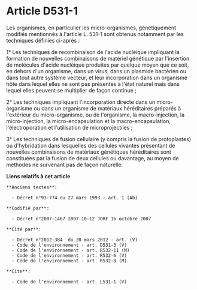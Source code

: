 # Article D531-1

Les organismes, en particulier les micro-organismes, génétiquement modifiés mentionnés à l'article L. 531-1 sont obtenus
notamment par les techniques définies ci-après : 

1° Les techniques de recombinaison de l'acide nucléique impliquant la formation de nouvelles combinaisons de matériel
génétique par l'insertion de molécules d'acide nucléique produites par quelque moyen que ce soit, en dehors d'un organisme,
dans un virus, dans un plasmide bactérien ou dans tout autre système vecteur, et leur incorporation dans un organisme hôte
dans lequel elles ne sont pas présentes à l'état naturel mais dans lequel elles peuvent se multiplier de façon continue ; 

2° Les techniques impliquant l'incorporation directe dans un micro-organisme ou dans un organisme de matériaux héréditaires
préparés à l'extérieur du micro-organisme, ou de l'organisme, la macro-injection, la micro-injection, la micro-encapsulation
et la macro-encapsulation, l'électroporation et l'utilisation de microprojectiles ; 

3° Les techniques de fusion cellulaire (y compris la fusion de protoplastes) ou d'hybridation dans lesquelles des cellules
vivantes présentant de nouvelles combinaisons de matériaux génétiques héréditaires sont constituées par la fusion de deux
cellules ou davantage, au moyen de méthodes ne survenant pas de façon naturelle.

**Liens relatifs à cet article**

	**Anciens textes**:

	  - Décret n°93-774 du 27 mars 1993 - art. 1 (Ab)

	**Codifié par**:

	  - Décret n°2007-1467 2007-10-12 JORF 16 octobre 2007

	**Cité par**:

	  - Décret n°2012-384  du 20 mars 2012 - art. (V)
	  - Code de l'environnement - art. D531-3 (V)
	  - Code de l'environnement - art. R532-11 (M)
	  - Code de l'environnement - art. R532-6 (V)
	  - Code de l'environnement - art. R532-8 (M)

	**Cite**:

	  - Code de l'environnement - art. L531-1 (V)
